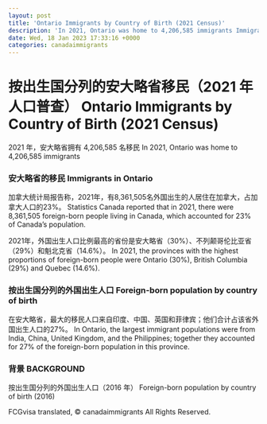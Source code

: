```yaml
---
layout: post
title: 'Ontario Immigrants by Country of Birth (2021 Census)'
description: 'In 2021, Ontario was home to 4,206,585 immigrants Immigrants in Ontario Statistics Canada reported that in 2021, there were 8,361,505...'
date: Wed, 18 Jan 2023 17:33:16 +0000
categories: canadaimmigrants
---
```


# 按出生国分列的安大略省移民（2021 年人口普查）	Ontario Immigrants by Country of Birth (2021 Census)
	
2021 年，安大略省拥有 4,206,585 名移民	In 2021, Ontario was home to 4,206,585 immigrants
	
### 安大略省的移民	Immigrants in Ontario
	
加拿大统计局报告称，2021年，有8,361,505名外国出生的人居住在加拿大，占加拿大人口的23%。	Statistics Canada reported that in 2021, there were 8,361,505 foreign-born people living in Canada, which accounted for 23% of Canada’s population.
	
2021年，外国出生人口比例最高的省份是安大略省（30%）、不列颠哥伦比亚省（29%）和魁北克省（14.6%）。	In 2021, the provinces with the highest proportions of foreign-born people were Ontario (30%), British Columbia (29%) and Quebec (14.6%).
	
### 按出生国分列的外国出生人口	Foreign-born population by country of birth
	
在安大略省，最大的移民人口来自印度、中国、英国和菲律宾；他们合计占该省外国出生人口的27%。	In Ontario, the largest immigrant populations were from India, China, United Kingdom, and the Philippines; together they accounted for 27% of the foreign-born population in this province.
	
### 背景	BACKGROUND
	
按出生国分列的外国出生人口（2016 年）	Foreign-born population by country of birth (2016)

FCGvisa translated, © canadaimmigrants All Rights Reserved.
